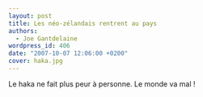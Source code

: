```yaml
---
layout: post
title: Les néo-zélandais rentrent au pays
authors:
  - Joe Gantdelaine
wordpress_id: 406
date: "2007-10-07 12:06:00 +0200"
cover: haka.jpg
---
```


Le haka ne fait plus peur à personne. Le monde va mal !
